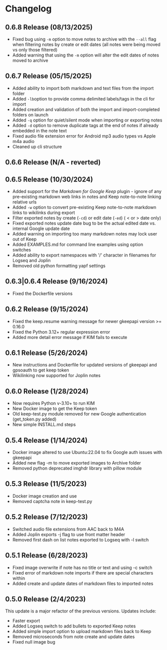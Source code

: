 # Changelog

## 0.6.8 Release (08/13/2025)
- Fixed bug using `-m` option to move notes to archive with the `--all` flag when filtering notes by create or edit dates (all notes were being moved vs only those filtered)
- Added warning that using the `-m` option will alter the edit dates of notes moved to archive

## 0.6.7 Release (05/15/2025)
- Added ability to import both markdown and text files from the import folder
- Added `-lb`option to provide comma delimited labels/tags in the cli for import  
- Added creation and validation of both the import and import-completed folders on launch
- Added `-q` option for quiet/silent mode when importing or exporting notes
- Added `-d` option to remove duplicate tags at the end of notes if already embedded in the note text
- Fixed audio file extension error for Android mp3 audio types vs Apple m4a audio
- Cleaned up cli structure

## 0.6.6 Release (N/A - reverted)

## 0.6.5 Release (10/30/2024)
- Added support for the *Markdown for Google Keep* plugin - ignore of any pre-existing markdown web links in notes and Keep note-to-note linking relative urls  
- Added `-w` option to convert pre-existing Keep note-to-note markdown links to wikilinks during export  
- Filter exported notes by create (`-cd`) or edit date (`-ed`) ( < or > date only)  
- Fixed exported notes update date bug to be the actual edited date vs. internal Google update date  
- Added warning on importing too many markdown notes may lock user out of Keep  
- Added EXAMPLES.md for command line examples using option switches  
- Added ability to export namespaces with '/' character in filenames for Logseq and Joplin  
- Removed old python formatting yapf settings  

## 0.6.3|0.6.4 Release (9/16/2024)
- Fixed the Dockerfile versions    

## 0.6.2 Release (9/15/2024)
- Fixed the keep.resume warning message for newer gkeepapi version >= 0.16.0  
- Fixed the Python 3.12+ regular expression error  
- Added more detail error message if KIM fails to execute  

## 0.6.1 Release (5/26/2024)
- New instructions and Dockerfile for updated versions of gkeepapi and gpsoauth to get keep token  
- Wikilinking now supported for Joplin notes  

## 0.6.0 Release (1/28/2024)
- Now requires Python v-3.10+ to run KIM  
- New Docker image to get the Keep token  
- Old keep-test.py module removed for new Google authentication (get_token.py added)  
- New simple INSTALL.md steps

## 0.5.4 Release (1/14/2024)
- Docker image altered to use Ubuntu:22.04 to fix Google auth issues with gkeepapi  
- Added new flag -m to move exported images to Archive folder  
- Removed python deprecated imghdr library with pillow module  

## 0.5.3 Release (11/5/2023)
- Docker image creation and use  
- Removed captcha note in keep-test.py  

## 0.5.2 Release (7/12/2023)
- Switched audio file extensions from AAC back to M4A  
- Added Joplin exports -j flag to use front matter header  
- Removed first dash on list notes exported to Logseq with -l switch  

## 0.5.1 Release (6/28/2023)
- Fixed image overwrite if note has no title or text and using -c switch  
- Fixed error of markdown note imports if there are special characters within  
- Added create and update dates of markdown files to imported notes  

## 0.5.0 Release (2/4/2023)
This update is a major refactor of the previous versions. Updates include:  
- Faster export  
- Added Logseq switch to add bullets to exported Keep notes  
- Added simple import option to upload markdown files back to Keep  
- Removed microseconds from note create and update dates  
- Fixed null image bug  
